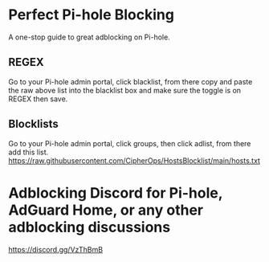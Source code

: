 # Perfect Pi-hole Blocking
A one-stop guide to great adblocking on Pi-hole.

## REGEX
Go to your Pi-hole admin portal, click blacklist, from there copy and paste the raw above list into the blacklist box and make sure the toggle is on REGEX then save.

## Blocklists
Go to your Pi-hole admin portal, click groups, then click adlist, from there add this list.
https://raw.githubusercontent.com/CipherOps/HostsBlocklist/main/hosts.txt

# Adblocking Discord for Pi-hole, AdGuard Home, or any other adblocking discussions
https://discord.gg/VzThBmB
